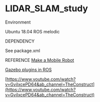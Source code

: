 # LIDAR_SLAM_study

Environment

Ubuntu 18.04
ROS melodic

DEPENDENCY

See package.xml

REFERENCE
[Make a Mobile Robot](http://gazebosim.org/tutorials/?tut=build_robot)

[Gazebo plugins in ROS](http://gazebosim.org/tutorials?tut=ros_gzplugins)

[https://www.youtube.com/watch?v=GvilxcePD64&ab_channel=TheConstruct](https://www.youtube.com/watch?v=GvilxcePD64&ab_channel=TheConstruct)
